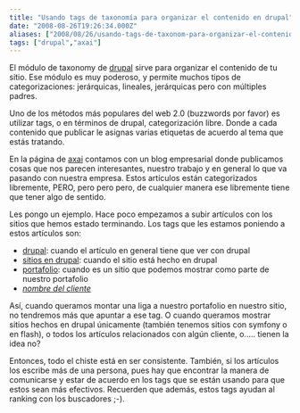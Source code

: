 ```yaml
---
title: "Usando tags de taxonomía para organizar el contenido en drupal"
date: "2008-08-26T19:26:34.000Z"
aliases: ["2008/08/26/usando-tags-de-taxonom-para-organizar-el-contenido-en-drupal"]
tags: ["drupal","axai"]
---
```


El módulo de taxonomy de <a href="http://drupal.org">drupal</a> sirve para organizar el contenido de tu sitio. Ese módulo es muy poderoso, y permite muchos tipos de categorizaciones: jerárquicas, lineales, jerárquicas pero con múltiples padres.

Uno de los métodos más populares del web 2.0 (buzzwords por favor) es utilizar tags, o en términos de drupal, categorización libre. Donde a cada contenido que publicar le asignas varias etiquetas de acuerdo al tema que estás tratando.

En la página de <a href="http://axai.com.mx">axai</a> contamos con un blog empresarial donde publicamos cosas que nos parecen interesantes, nuestro trabajo y en general lo que va pasando con nuestra empresa. Estos artículos están categorizados libremente, PERO, pero pero pero, de cualquier manera ese libremente tiene que tener algo de sentido.

Les pongo un ejemplo. Hace poco empezamos a subir artículos con los sitios que hemos estado terminando. Los tags que les estamos poniendo a estos artículos son:

<ul>
<li><a href="http://axai.com.mx/es/tags/drupal">drupal</a>: cuando el artículo en general tiene que ver con drupal</li>
<li><a href="http://axai.com.mx/es/tags/sitios-en-drupal">sitios en drupal</a>: cuando el sitio está hecho en drupal</li>
<li><a href="http://axai.com.mx/es/tags/portafolio">portafolio</a>: cuando es un sitio que podemos mostrar como parte de nuestro portafolio</li>
<li><em><a href="http://axai.com.mx/es/tags/Axai">nombre del cliente</a></em></li>
</ul>

Así, cuando queramos montar una liga a nuestro portafolio en nuestro sitio, no tendremos más que apuntar a ese tag. O cuando queramos mostrar sitios hechos en drupal únicamente (también tenemos sitios con symfony o en flash), o todos los artículos relacionados con algún cliente, o..... tienen la idea no?

Entonces, todo el chiste está en ser consistente. También, si los artículos los escribe más de una persona, pues hay que encontrar la manera de comunicarse y estar de acuerdo en los tags que se están usando para que estos sean más efectivos. Recuerden que además, estos tags ayudan al ranking con los buscadores ;-).